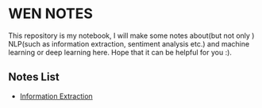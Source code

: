 # WEN NOTES

This repository is my notebook, I will make some notes about(but not only ) NLP(such as information extraction, sentiment analysis etc.) and machine learning or deep learning here. Hope that it can be helpful for you :).

## Notes List
- [Information Extraction](https://github.com/HughWen/wen_notes/blob/master/IE.md)